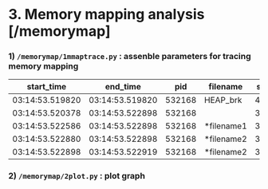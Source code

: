 <br>

# 3. Memory mapping analysis &nbsp;&nbsp; [/memorymap]
### 1) `/memorymap/1mmaptrace.py` : assenble parameters for tracing memory mapping
**start_time** | **end_time** | **pid** | **filename** | **start_address** | **end_address**
---- | ---- | ---- | ---- | ---- | ---- 
03:14:53.519820 | 03:14:53.519820 | 532168 | HEAP_brk | 4107 | 
03:14:53.520378 | 03:14:53.522898 | 532168 |  | 34097409057 | 34097409065
03:14:53.522586 | 03:14:53.522898 | 532168 | \*filename1 | 34097409024 | 34097409331
03:14:53.522880 | 03:14:53.522898 | 532168 | \*filename2 | 34097408560 | 34097414000
03:14:53.522898 | 03:14:53.522919 | 532168 | \*filename2 | 34097408936 | 34097409729

### 2) `/memorymap/2plot.py` : plot graph
